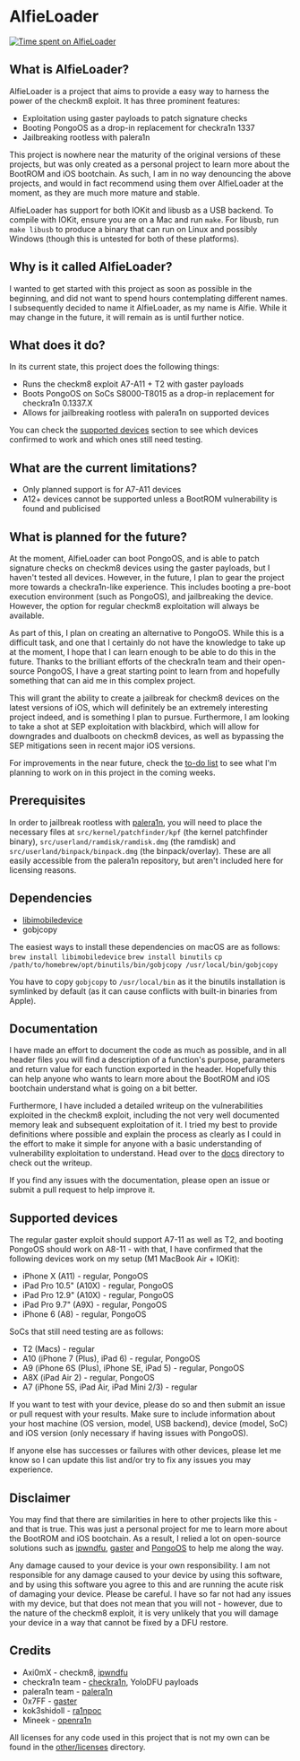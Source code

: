 # AlfieLoader

[![Time spent on AlfieLoader](https://wakatime.com/badge/user/61592169-b9cf-4af8-b6fa-8ac7d4369b01/project/c122878a-9ce8-40b1-a337-e53a7ef5f337.svg)](https://wakatime.com/badge/user/61592169-b9cf-4af8-b6fa-8ac7d4369b01/project/c122878a-9ce8-40b1-a337-e53a7ef5f337)

## What is AlfieLoader?
AlfieLoader is a project that aims to provide a easy way to harness the power of the checkm8 exploit. It has three prominent features:
* Exploitation using gaster payloads to patch signature checks
* Booting PongoOS as a drop-in replacement for checkra1n 1337
* Jailbreaking rootless with palera1n

This project is nowhere near the maturity of the original versions of these projects, but was only created as a personal project to learn more about the BootROM and iOS bootchain. As such, I am in no way denouncing the above projects, and would in fact recommend using them over AlfieLoader at the moment, as they are much more mature and stable.

AlfieLoader has support for both IOKit and libusb as a USB backend. To compile with IOKit, ensure you are on a Mac and run `make`. For libusb, run `make libusb` to produce a binary that can run on Linux and possibly Windows (though this is untested for both of these platforms).

## Why is it called AlfieLoader?
I wanted to get started with this project as soon as possible in the beginning, and did not want to spend hours contemplating different names. I subsequently decided to name it AlfieLoader, as my name is Alfie. While it may change in the future, it will remain as is until further notice.

## What does it do?
In its current state, this project does the following things:
* Runs the checkm8 exploit A7-A11 + T2 with gaster payloads
* Boots PongoOS on SoCs S8000-T8015 as a drop-in replacement for checkra1n 0.1337.X
* Allows for jailbreaking rootless with palera1n on supported devices

You can check the [supported devices](#supported-devices) section to see which devices confirmed to work and which ones still need testing.

## What are the current limitations?
* Only planned support is for A7-A11 devices
* A12+ devices cannot be supported unless a BootROM vulnerability is found and publicised

## What is planned for the future?
At the moment, AlfieLoader can boot PongoOS, and is able to patch signature checks on checkm8 devices using the gaster payloads, but I haven't tested all devices. However, in the future, I plan to gear the project more towards a checkra1n-like experience. This includes booting a pre-boot execution environment (such as PongoOS), and jailbreaking the device. However, the option for regular checkm8 exploitation will always be available.

As part of this, I plan on creating an alternative to PongoOS. While this is a difficult task, and one that I certainly do not have the knowledge to take up at the moment, I hope that I can learn enough to be able to do this in the future. Thanks to the brilliant efforts of the checkra1n team and their open-source PongoOS, I have a great starting point to learn from and hopefully something that can aid me in this complex project.

This will grant the ability to create a jailbreak for checkm8 devices on the latest versions of iOS, which will definitely be an extremely interesting project indeed, and is something I plan to pursue. Furthermore, I am looking to take a shot at SEP exploitation with blackbird, which will allow for downgrades and dualboots on checkm8 devices, as well as bypassing the SEP mitigations seen in recent major iOS versions.

For improvements in the near future, check the [to-do list](TODO.md) to see what I'm planning to work on in this project in the coming weeks.

## Prerequisites
In order to jailbreak rootless with [palera1n](https://palera.in), you will need to place the necessary files at `src/kernel/patchfinder/kpf` (the kernel patchfinder binary), `src/userland/ramdisk/ramdisk.dmg` (the ramdisk) and `src/userland/binpack/binpack.dmg` (the binpack/overlay). These are all easily accessible from the palera1n repository, but aren't included here for licensing reasons.

## Dependencies
* [libimobiledevice](https://github.com/libimobiledevice/libimobiledevice)
* gobjcopy

The easiest ways to install these dependencies on macOS are as follows:
`brew install libimobiledevice`
`brew install binutils`
`cp /path/to/homebrew/opt/binutils/bin/gobjcopy /usr/local/bin/gobjcopy`

You have to copy `gobjcopy` to `/usr/local/bin` as it the binutils installation is symlinked by default (as it can cause conflicts with built-in binaries from Apple).

## Documentation
I have made an effort to document the code as much as possible, and in all header files you will find a description of a function's purpose, parameters and return value for each function exported in the header. Hopefully this can help anyone who wants to learn more about the BootROM and iOS bootchain understand what is going on a bit better.

Furthermore, I have included a detailed writeup on the vulnerabilities exploited in the checkm8 exploit, including the not very well documented memory leak and subsequent exploitation of it. I tried my best to provide definitions where possible and explain the process as clearly as I could in the effort to make it simple for anyone with a basic understanding of vulnerability exploitation to understand. Head over to the [docs](docs/) directory to check out the writeup.

If you find any issues with the documentation, please open an issue or submit a pull request to help improve it.

## Supported devices
The regular gaster exploit should support A7-11 as well as T2, and booting PongoOS should work on A8-11 - with that, I have confirmed that the following devices work on my setup (M1 MacBook Air + IOKit):
* iPhone X (A11) - regular, PongoOS
* iPad Pro 10.5" (A10X) - regular, PongoOS
* iPad Pro 12.9" (A10X) - regular, PongoOS
* iPad Pro 9.7" (A9X) - regular, PongoOS
* iPhone 6 (A8) - regular, PongoOS

SoCs that still need testing are as follows:
* T2 (Macs) - regular
* A10 (iPhone 7 (Plus), iPad 6) - regular, PongoOS
* A9 (iPhone 6S (Plus), iPhone SE, iPad 5) - regular, PongoOS
* A8X (iPad Air 2) - regular, PongoOS
* A7 (iPhone 5S, iPad Air, iPad Mini 2/3) - regular

If you want to test with your device, please do so and then submit an issue or pull request with your results. Make sure to include information about your host machine (OS version, model, USB backend), device (model, SoC) and iOS version (only necessary if having issues with PongoOS).

If anyone else has successes or failures with other devices, please let me know so I can update this list and/or try to fix any issues you may experience.

## Disclaimer
You may find that there are similarities in here to other projects like this - and that is true. This was just a personal project for me to learn more about the BootROM and iOS bootchain. As a result, I relied a lot on open-source solutions such as [ipwndfu](https://github.com/axi0mX/ipwndfu), [gaster](https://github.com/0x7ff/gaster) and [PongoOS](https://github.com/checkra1n/PongoOS) to help me along the way.

Any damage caused to your device is your own responsibility. I am not responsible for any damage caused to your device by using this software, and by using this software you agree to this and are running the acute risk of damaging your device. Please be careful. I have so far not had any issues with my device, but that does not mean that you will not - however, due to the nature of the checkm8 exploit, it is very unlikely that you will damage your device in a way that cannot be fixed by a DFU restore.

## Credits
* Axi0mX - checkm8, [ipwndfu](https://github.com/axi0mX/ipwndfu)
* checkra1n team - [checkra1n](https://checkra.in/), YoloDFU payloads
* palera1n team - [palera1n](https://palera.in/)
* 0x7FF - [gaster](https://github.com/0x7ff/gaster)
* kok3shidoll - [ra1npoc](https://github.com/kok3shidoll/ra1npoc)
* Mineek - [openra1n](https://github.com/mineek/openra1n)

All licenses for any code used in this project that is not my own can be found in the [other/licenses](other/licenses) directory.
